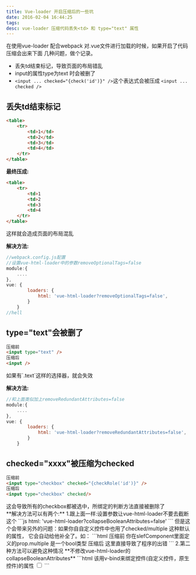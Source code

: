 ```yaml
---
title: Vue-loader 开启压缩后的一些坑
date: 2016-02-04 16:44:25
tags:
desc: vue-loader 压缩代码丢失<td> 和 type="text" 属性
---
```

在使用vue-loader 配合webpack 对.vue文件进行加载的时候，如果开启了代码压缩会出来下面
几种问题，做个记录。
- 丢失td结束标记，导致页面的布局错乱
- input的属性type为text 时会被删了
- `<input ... checked="{check('id')}" />`这个表达式会被压成 `<input ... checked />`
<!-- more -->

## 丢失td结束标记

```html
<table>
    <tr>
        <td>1</td>
        <td>2</td>
        <td>3</td>
        <td>4</td>
    </tr>
</table>
```

**最终压成:**

```html
<table>
    <tr>
        <td>1
        <td>2
        <td>3
        <td>4
    </tr>
</table>
```
<div class="tip">
    这样就会造成页面的布局混乱
</div>

**解决方法:**
```js
//webpack.config.js配置
//设置vue-html-loader中的参数removeOptionalTags=false
module:{
    ....
},
vue: {
        loaders: {
            html: 'vue-html-loader?removeOptionalTags=false',
        }
    }
//hell
```
## type="text"会被删了

```html
压缩前
<input type="text" />
压缩后
<input />
```
<div class="tip">
如果有`.text`这样的选择器，就会失效
</div>

**解决方法:**
```js
//和上面类似加上removeRedundantAttributes=false
module:{
    ....
},
vue: {
        loaders: {
            html: 'vue-html-loader?removeRedundantAttributes=false',
        }
    }
```

## checked="xxxx"被压缩为checked

```html
压缩前
<input type="checkbox" checked="{checkRole('id')}" />
压缩后
<input type="checkbox" checked/>
```
<div class="tip">
    这会导致所有的checkbox都被选中，所绑定的判断方法直接被删除了
</div>
**解决方法可以有两个:**
1.跟上面一样:设置参数让vue-html-loader不要去截断这个
```js
html: 'vue-html-loader?collapseBooleanAttributes=false'
```
但是这个会带来另外的问题：如果你自自定义控件中也用了checked/multiple 这种默认的属性，
它会自动给他补全了。如：
```html
压缩前
<slef-component multiple />
你在slefComponent里面定义的prop.multiple 是一个bool类型
压缩后
<slef-component multiple="multiple"/>
这里直接导致了程序的出错
```
2.第二种方法可以避免这种情况
**不修改vue-html-loader的collapseBooleanAttributes**
```html
该用v-bind来绑定控件(自定义控件，原生控件)的属性
<input type="checkbox" v-bind:checked="checkRole('id')" />
<slef-component multiple />
```

